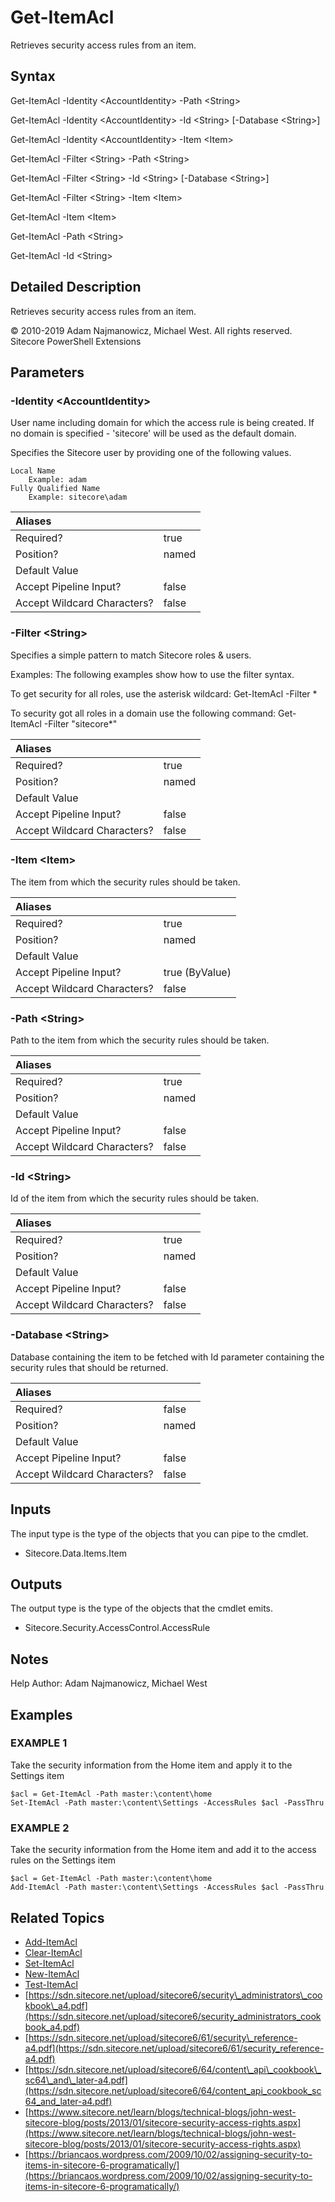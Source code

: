 # Get-ItemAcl

Retrieves security access rules from an item.

## Syntax

Get-ItemAcl -Identity &lt;AccountIdentity&gt; -Path &lt;String&gt;

Get-ItemAcl -Identity &lt;AccountIdentity&gt; -Id &lt;String&gt; \[-Database &lt;String&gt;\]

Get-ItemAcl -Identity &lt;AccountIdentity&gt; -Item &lt;Item&gt;

Get-ItemAcl -Filter &lt;String&gt; -Path &lt;String&gt;

Get-ItemAcl -Filter &lt;String&gt; -Id &lt;String&gt; \[-Database &lt;String&gt;\]

Get-ItemAcl -Filter &lt;String&gt; -Item &lt;Item&gt;

Get-ItemAcl -Item &lt;Item&gt;

Get-ItemAcl -Path &lt;String&gt;

Get-ItemAcl -Id &lt;String&gt;

## Detailed Description

Retrieves security access rules from an item.

© 2010-2019 Adam Najmanowicz, Michael West. All rights reserved. Sitecore PowerShell Extensions

## Parameters

### -Identity  &lt;AccountIdentity&gt;

User name including domain for which the access rule is being created. If no domain is specified - 'sitecore' will be used as the default domain.

Specifies the Sitecore user by providing one of the following values.

```text
Local Name
    Example: adam
Fully Qualified Name
    Example: sitecore\adam
```

| Aliases |  |
| :--- | :--- |
| Required? | true |
| Position? | named |
| Default Value |  |
| Accept Pipeline Input? | false |
| Accept Wildcard Characters? | false |

### -Filter  &lt;String&gt;

Specifies a simple pattern to match Sitecore roles & users.

Examples: The following examples show how to use the filter syntax.

To get security for all roles, use the asterisk wildcard: Get-ItemAcl -Filter \*

To security got all roles in a domain use the following command: Get-ItemAcl -Filter "sitecore\*"

| Aliases |  |
| :--- | :--- |
| Required? | true |
| Position? | named |
| Default Value |  |
| Accept Pipeline Input? | false |
| Accept Wildcard Characters? | false |

### -Item  &lt;Item&gt;

The item from which the security rules should be taken.

| Aliases |  |
| :--- | :--- |
| Required? | true |
| Position? | named |
| Default Value |  |
| Accept Pipeline Input? | true \(ByValue\) |
| Accept Wildcard Characters? | false |

### -Path  &lt;String&gt;

Path to the item from which the security rules should be taken.

| Aliases |  |
| :--- | :--- |
| Required? | true |
| Position? | named |
| Default Value |  |
| Accept Pipeline Input? | false |
| Accept Wildcard Characters? | false |

### -Id  &lt;String&gt;

Id of the item from which the security rules should be taken.

| Aliases |  |
| :--- | :--- |
| Required? | true |
| Position? | named |
| Default Value |  |
| Accept Pipeline Input? | false |
| Accept Wildcard Characters? | false |

### -Database  &lt;String&gt;

Database containing the item to be fetched with Id parameter containing the security rules that should be returned.

| Aliases |  |
| :--- | :--- |
| Required? | false |
| Position? | named |
| Default Value |  |
| Accept Pipeline Input? | false |
| Accept Wildcard Characters? | false |

## Inputs

The input type is the type of the objects that you can pipe to the cmdlet.

* Sitecore.Data.Items.Item 

## Outputs

The output type is the type of the objects that the cmdlet emits.

* Sitecore.Security.AccessControl.AccessRule 

## Notes

Help Author: Adam Najmanowicz, Michael West

## Examples

### EXAMPLE 1

Take the security information from the Home item and apply it to the Settings item

```text
$acl = Get-ItemAcl -Path master:\content\home
Set-ItemAcl -Path master:\content\Settings -AccessRules $acl -PassThru
```

### EXAMPLE 2

Take the security information from the Home item and add it to the access rules on the Settings item

```text
$acl = Get-ItemAcl -Path master:\content\home
Add-ItemAcl -Path master:\content\Settings -AccessRules $acl -PassThru
```

## Related Topics

* [Add-ItemAcl](add-itemacl.md)
* [Clear-ItemAcl](clear-itemacl.md)
* [Set-ItemAcl](set-itemacl.md)
* [New-ItemAcl](new-itemacl.md)
* [Test-ItemAcl](test-itemacl.md)
* [https://sdn.sitecore.net/upload/sitecore6/security\_administrators\_cookbook\_a4.pdf](https://sdn.sitecore.net/upload/sitecore6/security_administrators_cookbook_a4.pdf) 
* [https://sdn.sitecore.net/upload/sitecore6/61/security\_reference-a4.pdf](https://sdn.sitecore.net/upload/sitecore6/61/security_reference-a4.pdf) 
* [https://sdn.sitecore.net/upload/sitecore6/64/content\_api\_cookbook\_sc64\_and\_later-a4.pdf](https://sdn.sitecore.net/upload/sitecore6/64/content_api_cookbook_sc64_and_later-a4.pdf) 
* [https://www.sitecore.net/learn/blogs/technical-blogs/john-west-sitecore-blog/posts/2013/01/sitecore-security-access-rights.aspx](https://www.sitecore.net/learn/blogs/technical-blogs/john-west-sitecore-blog/posts/2013/01/sitecore-security-access-rights.aspx) 
* [https://briancaos.wordpress.com/2009/10/02/assigning-security-to-items-in-sitecore-6-programatically/](https://briancaos.wordpress.com/2009/10/02/assigning-security-to-items-in-sitecore-6-programatically/) 

